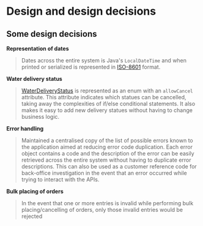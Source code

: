 # Design and design decisions


## Some design decisions

**Representation of dates**
>Dates across the entire system is Java's `LocalDateTime` and when printed or serialized is represented in [ISO-8601](https://en.wikipedia.org/wiki/ISO_8601) format.


**Water delivery status**
> [WaterDeliveryStatus](src/main/java/com/rubiconwater/codingchallenge/joshluisaac/businessactivities/deliverymanagement/domain/WaterDeliveryStatus) is represented as an enum
>with an `allowCancel` attribute. This attribute indicates which statues can be cancelled, taking away the complexities of if/else conditional statements.
> It also makes it easy to add new delivery statues without having to change business logic. 


**Error handling**
>Maintained a centralised copy of the list of possible errors known to the application aimed at reducing error code duplication.
Each error object contains a code and the description of the error can be easily retrieved across the entire system without having to duplicate error descriptions.
This can also be used as a customer reference code for back-office investigation in the event that an error occurred while trying to interact with the APIs.

**Bulk placing of orders**
>In the event that one or more entries is invalid while performing bulk placing/cancelling of orders, only those invalid entries would be rejected